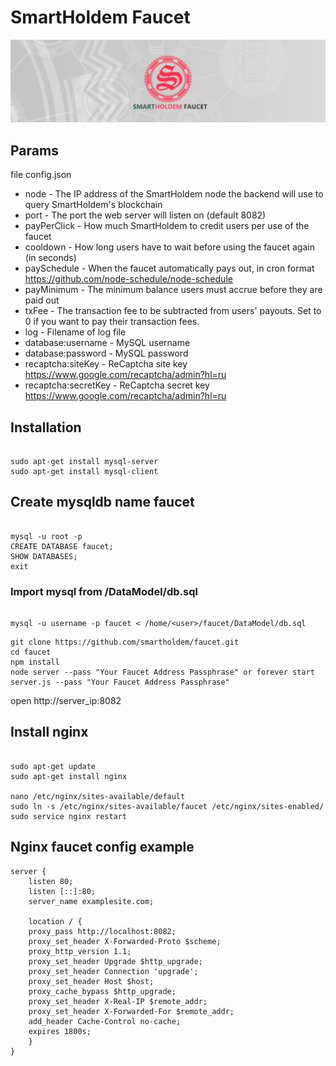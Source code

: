 # SmartHoldem Faucet

[![Wallet Releases](https://github.com/smartholdem/smartmedia/blob/master/mediakit/sh_faucet.jpg)](https://faucet.smartholdem.io/)

## Params

file config.json

- node - The IP address of the SmartHoldem node the backend will use to query SmartHoldem's blockchain
- port - The port the web server will listen on (default 8082)
- payPerClick - How much SmartHoldem to credit users per use of the faucet
- cooldown - How long users have to wait before using the faucet again (in seconds)
- paySchedule - When the faucet automatically pays out, in cron format https://github.com/node-schedule/node-schedule
- payMinimum - The minimum balance users must accrue before they are paid out
- txFee - The transaction fee to be subtracted from users' payouts. Set to 0 if you want to pay their transaction fees.
- log - Filename of log file
- database:username - MySQL username
- database:password - MySQL password
- recaptcha:siteKey - ReCaptcha site key https://www.google.com/recaptcha/admin?hl=ru
- recaptcha:secretKey - ReCaptcha secret key https://www.google.com/recaptcha/admin?hl=ru

## Installation

```shell

sudo apt-get install mysql-server
sudo apt-get install mysql-client

```

## Create mysqldb name faucet

```shell

mysql -u root -p
CREATE DATABASE faucet;
SHOW DATABASES;
exit

```

### Import mysql from /DataModel/db.sql

```shell

mysql -u username -p faucet < /home/<user>/faucet/DataModel/db.sql

```

```shell
git clone https://github.com/smartholdem/faucet.git
cd faucet
npm install
node server --pass "Your Faucet Address Passphrase" or forever start server.js --pass "Your Faucet Address Passphrase"
```
open http://server_ip:8082

## Install nginx

```shell

sudo apt-get update
sudo apt-get install nginx

nano /etc/nginx/sites-available/default
sudo ln -s /etc/nginx/sites-available/faucet /etc/nginx/sites-enabled/
sudo service nginx restart
```

## Nginx faucet config example

```shell
server {
    listen 80;
    listen [::]:80;
    server_name examplesite.com;

    location / {
    proxy_pass http://localhost:8082;
    proxy_set_header X-Forwarded-Proto $scheme;
    proxy_http_version 1.1;
    proxy_set_header Upgrade $http_upgrade;
    proxy_set_header Connection 'upgrade';
    proxy_set_header Host $host;
    proxy_cache_bypass $http_upgrade;
    proxy_set_header X-Real-IP $remote_addr;
    proxy_set_header X-Forwarded-For $remote_addr;
    add_header Cache-Control no-cache;
    expires 1800s;
    }
}
```
